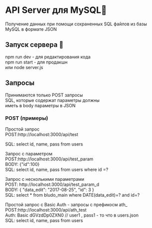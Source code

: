   # API Server для MySQL📝  
  Получение данных при помощи сохраненных SQL файлов из базы MySQL  в формате JSON
  
  ## Запуск сервера 🚀  
  npm run dev - для редактирования кода  
  npm run start - для продакшн  
   или  node server.js  
   

  ## Запросы
  Принимаются только POST запросы  
  SQL, которые содержат параметры должны  
  иметь в body параметры в JSON

  ### POST  (примеры)
 

Простой запрос  
POST:http://localhost:3000/api/test  

SQL: select id, name, pass from users 

Запрос с параметром  
POST:http://localhost:3000/api/test_param  
BODY: {"id":100}  
SQL: select id, name, pass from users where id =?

Запрос с несколькими параметрами  
POST: http://localhost:3000/api/test_param_d  
BODY: {
    "data_edit": "2017-08-25",
    "id": 3
}  
SQL: select * from bludo_main where DATE(data_edit)=? and id=?

Простой запрос с Basic Auth - запросы с префикосм ath_  
POST:http://localhost:3000/api/ath_test  
Auth: Basic dGVzdDp0ZXN0  // user1 , pass1 - то что в users.json  
SQL: select id, name, pass from users  
